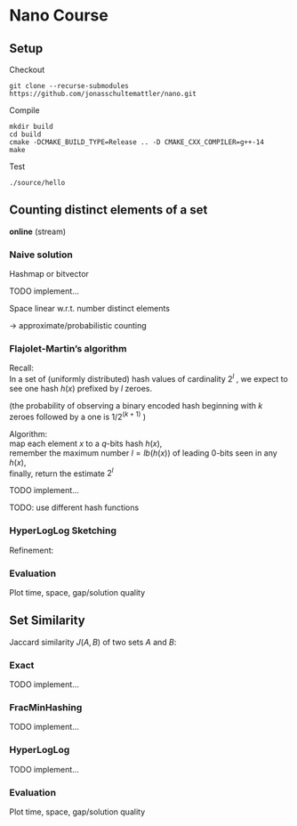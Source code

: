 # Nano Course


## Setup

Checkout
```
git clone --recurse-submodules https://github.com/jonasschultemattler/nano.git
```

Compile
```
mkdir build
cd build
cmake -DCMAKE_BUILD_TYPE=Release .. -D CMAKE_CXX_COMPILER=g++-14
make
```

Test
```
./source/hello
```

## Counting distinct elements of a set

**online** (stream)


### Naive solution

Hashmap or bitvector

TODO implement...

Space linear w.r.t. number distinct elements


-> approximate/probabilistic counting


### Flajolet-Martin’s algorithm

Recall:\
In a set of (uniformly distributed) hash values of cardinality $2^l$ , we expect to see one hash $h(x)$ prefixed by $l$ zeroes.

(the probability of observing a binary encoded hash beginning with $k$ zeroes followed by a one is $1/2^{(k+1)}$ )

Algorithm:\
map each element $x$ to a $q$-bits hash $h(x)$,\
remember the maximum number $l = lb(h(x))$ of leading 0-bits seen in any $h(x)$,\
finally, return the estimate $2^l$ 


TODO implement...

TODO: use different hash functions


### HyperLogLog Sketching

Refinement:



### Evaluation

Plot time, space, gap/solution quality



## Set Similarity

Jaccard similarity $J(A,B)$ of two sets $A$ and $B$: 


### Exact

TODO implement...

### FracMinHashing

TODO implement...

### HyperLogLog

TODO implement...



### Evaluation

Plot time, space, gap/solution quality


